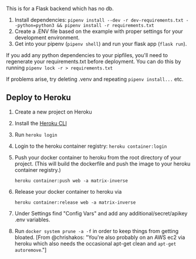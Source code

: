 This is for a Flask backend which has no db.

1. Install dependencies:
```pipenv install --dev -r dev-requirements.txt --python=python3 && pipenv install -r requirements.txt```
1. Create a .ENV file based on the example with proper settings for your
   development environment.
1. Get into your pipenv (```pipenv shell```) and run your flask app (```flask run```).

If you add any python dependencies to your pipfiles, you'll need to regenerate your requirements.txt before deployment.
   You can do this by running ```pipenv lock -r > requirements.txt```

If problems arise, try deleting .venv and repeating ```pipenv install...``` etc.

## Deploy to Heroku

1. Create a new project on Heroku
1. Install the [Heroku CLI](https://devcenter.heroku.com/articles/heroku-command-line)
1. Run ```heroku login```
1. Login to the heroku container registry: ```heroku container:login```
1. Push your docker container to heroku from the root directory of your project.
   (This will build the dockerfile and push the image to your heroku container registry.)

   ```heroku container:push web -a matrix-inverse```
1. Release your docker container to heroku via

   ```heroku container:release web -a matrix-inverse```
1. Under Settings find "Config Vars" and add any additional/secret/apikey .env variables.
1. Run
```docker system prune -a -f```
in order to keep things from getting bloated.
[From @chrishakos:
"You're also probably on an AWS ec2 via heroku which also needs the occasional apt-get clean and ```apt-get autoremove```."]
